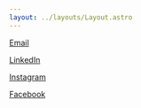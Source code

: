 ```yaml
---
layout: ../layouts/Layout.astro
---
```


[Email](/email)

[LinkedIn](https://linkedin.com/in/moeyyad)

[Instagram](https://www.instagram.com/moeyyadqureshi/)

[Facebook](https://www.facebook.com/moeyyad.qureshi/)